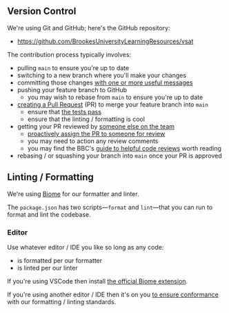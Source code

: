 ## Version Control

We're using Git and GitHub; here's the GitHub repository:

* https://github.com/BrookesUniversityLearningResources/vsat

The contribution process typically involves:

* pulling `main` to ensure you're up to date
* switching to a new branch where you'll make your changes
* committing those changes [with one or more useful messages](https://cbea.ms/git-commit/)
* pushing your feature branch to GitHub
  * you may wish to rebase from `main` to ensure you're up to date
* [creating a Pull Request](https://docs.github.com/en/pull-requests/collaborating-with-pull-requests/proposing-changes-to-your-work-with-pull-requests/creating-a-pull-request) (PR) to merge your feature branch into `main`
  * ensure that [the tests pass](https://github.com/BrookesUniversityLearningResources/vsat/actions)
  * ensure that the linting / formatting is cool
* getting your PR reviewed by [someone else on the team](https://github.com/BrookesUniversityLearningResources/vsat/graphs/contributors)
  * [proactively assign the PR to someone for review](https://docs.github.com/en/pull-requests/collaborating-with-pull-requests/proposing-changes-to-your-work-with-pull-requests/requesting-a-pull-request-review)
  * you may need to action any review comments
  * you may find the BBC's [guide to helpful code reviews](https://github.com/bbc/simorgh/blob/latest/docs/Code-Reviews.mdx) worth reading
* rebasing / or squashing your branch into `main` once your PR is approved

## Linting / Formatting

We're using [Biome](https://biomejs.dev/) for our formatter and linter.

The `package.json` has two scripts—`format` and `lint`—that you can run to
format and lint the codebase.

### Editor

Use whatever editor / IDE you like so long as any code:

* is formatted per our formatter
* is linted per our linter

If you're using VSCode then install
[the official Biome extension](https://marketplace.visualstudio.com/items?itemName=biomejs.biome).

If you're using another editor / IDE then it's on you
[to ensure conformance](https://biomejs.dev/guides/integrate-in-editor/) with
our formatting / linting standards.

